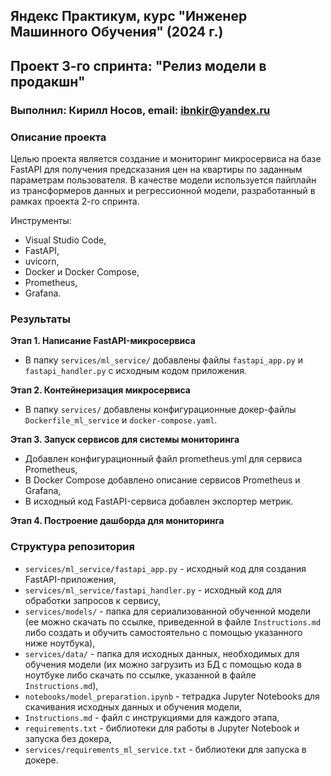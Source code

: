 ## Яндекс Практикум, курс "Инженер Машинного Обучения" (2024 г.)
## Проект 3-го спринта: "Релиз модели в продакшн"
### Выполнил: Кирилл Носов, email: ibnkir@yandex.ru

### Описание проекта
Целью проекта является создание и мониторинг микросервиса на базе FastAPI для получения предсказания цен на квартиры по заданным параметрам пользователя. В качестве модели используется пайплайн из
трансформеров данных и регрессионной модели, разработанный в рамках проекта 2-го спринта. 

Инструменты:
- Visual Studio Code,
- FastAPI, 
- uvicorn,
- Docker и Docker Compose,
- Prometheus,
- Grafana.

### Результаты
__Этап 1. Написание FastAPI-микросервиса__<br>
- В папку `services/ml_service/` добавлены файлы `fastapi_app.py` и `fastapi_handler.py` с исходным кодом приложения.

__Этап 2. Контейнеризация микросервиса__<br>
- В папку `services/` добавлены конфигурационные докер-файлы 
`Dockerfile_ml_service` и `docker-compose.yaml`.

__Этап 3. Запуск сервисов для системы мониторинга__<br>
- Добавлен конфигурационный файл prometheus.yml для сервиса Prometheus,
- В Docker Compose добавлено описание сервисов Prometheus и Grafana,
- В исходный код FastAPI-сервиса добавлен экспортер метрик.

__Этап 4. Построение дашборда для мониторинга__<br>


### Структура репозитория
- `services/ml_service/fastapi_app.py` - исходный код для создания FastAPI-приложения,
- `services/ml_service/fastapi_handler.py` - исходный код для обработки запросов к сервису,
- `services/models/` - папка для сериализованной обученной модели 
(ее можно скачать по ссылке, приведенной в файле `Instructions.md`
либо создать и обучить самостоятельно с помощью указанного ниже ноутбука), 
- `services/data/` - папка для исходных данных, необходимых для обучения модели 
(их можно загрузить из БД с помощью кода в ноутбуке либо скачать по ссылке, указанной в файле `Instructions.md`),
- `notebooks/model_preparation.ipynb` - тетрадка Jupyter Notebooks для скачивания исходных данных и обучения модели,
- `Instructions.md` - файл с инструкциями для каждого этапа,
- `requirements.txt` - библиотеки для работы в Jupyter Notebook и запуска без докера,
- `services/requirements_ml_service.txt` - библиотеки для запуска в докере.
